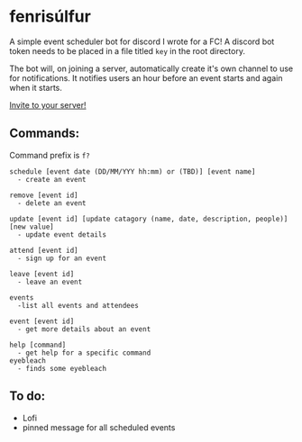 # fenrisúlfur

A simple event scheduler bot for discord I wrote for a FC!
A discord bot token needs to be placed in a file titled `key` in the root directory.

The bot will, on joining a server, automatically create it's own channel to use for notifications. It notifies users an hour before an event starts and again when it starts.

[Invite to your server!](https://discordapp.com/api/oauth2/authorize?client_id=608760669181050885&permissions=305327120&scope=bot)

## Commands:
Command prefix is `f?`
```
schedule [event date (DD/MM/YYY hh:mm) or (TBD)] [event name]
  - create an event
  
remove [event id]
  - delete an event
  
update [event id] [update catagory (name, date, description, people)] [new value]
  - update event details
  
attend [event id]
  - sign up for an event
  
leave [event id]
  - leave an event
  
events 
  -list all events and attendees
  
event [event id]
  - get more details about an event
  
help [command]
  - get help for a specific command
eyebleach
  - finds some eyebleach
```

## To do:

- Lofi
- pinned message for all scheduled events
